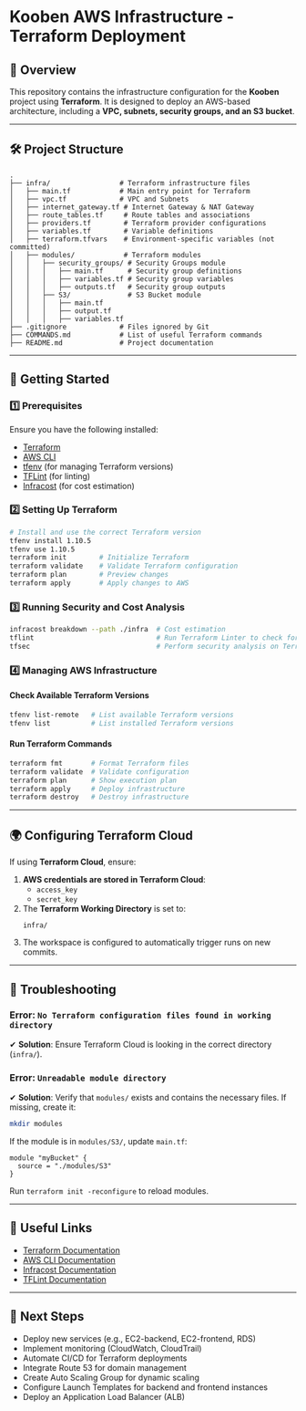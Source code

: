 # **Kooben AWS Infrastructure - Terraform Deployment**

## **📌 Overview**
This repository contains the infrastructure configuration for the **Kooben** project using **Terraform**. It is designed to deploy an AWS-based architecture, including a **VPC, subnets, security groups, and an S3 bucket**.

---

## **🛠 Project Structure**
```
.
├── infra/                 # Terraform infrastructure files
│   ├── main.tf            # Main entry point for Terraform
│   ├── vpc.tf             # VPC and Subnets
│   ├── internet_gateway.tf # Internet Gateway & NAT Gateway
│   ├── route_tables.tf     # Route tables and associations
│   ├── providers.tf        # Terraform provider configurations
│   ├── variables.tf        # Variable definitions
│   ├── terraform.tfvars    # Environment-specific variables (not committed)
│   ├── modules/            # Terraform modules
│   │   ├── security_groups/ # Security Groups module
│   │   │   ├── main.tf      # Security group definitions
│   │   │   ├── variables.tf # Security group variables
│   │   │   ├── outputs.tf   # Security group outputs
│   │   ├── S3/              # S3 Bucket module
│   │   │   ├── main.tf
│   │   │   ├── output.tf
│   │   │   ├── variables.tf
├── .gitignore             # Files ignored by Git
├── COMMANDS.md            # List of useful Terraform commands
├── README.md              # Project documentation
```

---

## **🚀 Getting Started**
### **1️⃣ Prerequisites**
Ensure you have the following installed:
- [Terraform](https://developer.hashicorp.com/terraform/downloads)
- [AWS CLI](https://aws.amazon.com/cli/)
- [tfenv](https://github.com/tfutils/tfenv) (for managing Terraform versions)
- [TFLint](https://github.com/terraform-linters/tflint) (for linting)
- [Infracost](https://www.infracost.io/) (for cost estimation)

### **2️⃣ Setting Up Terraform**
```bash
# Install and use the correct Terraform version
tfenv install 1.10.5  
tfenv use 1.10.5      
terraform init        # Initialize Terraform
terraform validate    # Validate Terraform configuration
terraform plan        # Preview changes
terraform apply       # Apply changes to AWS
```

### **3️⃣ Running Security and Cost Analysis**
```bash
infracost breakdown --path ./infra  # Cost estimation
tflint                              # Run Terraform Linter to check for best practices
tfsec                               # Perform security analysis on Terraform configuration
```

### **4️⃣ Managing AWS Infrastructure**
#### **Check Available Terraform Versions**
```bash
tfenv list-remote   # List available Terraform versions
tfenv list          # List installed Terraform versions
```

#### **Run Terraform Commands**
```bash
terraform fmt       # Format Terraform files
terraform validate  # Validate configuration
terraform plan      # Show execution plan
terraform apply     # Deploy infrastructure
terraform destroy   # Destroy infrastructure
```

---

## **🌍 Configuring Terraform Cloud**
If using **Terraform Cloud**, ensure:
1. **AWS credentials are stored in Terraform Cloud**:
   - `access_key`
   - `secret_key`
2. The **Terraform Working Directory** is set to:
   ```
   infra/
   ```
3. The workspace is configured to automatically trigger runs on new commits.

---

## **🐞 Troubleshooting**
### **Error: `No Terraform configuration files found in working directory`**
✔ **Solution**: Ensure Terraform Cloud is looking in the correct directory (`infra/`).

### **Error: `Unreadable module directory`**
✔ **Solution**: Verify that `modules/` exists and contains the necessary files. If missing, create it:
```bash
mkdir modules
```
If the module is in `modules/S3/`, update `main.tf`:
```hcl
module "myBucket" {
  source = "./modules/S3"
}
```
Run `terraform init -reconfigure` to reload modules.

---

## **🔗 Useful Links**
- [Terraform Documentation](https://developer.hashicorp.com/terraform/docs)
- [AWS CLI Documentation](https://docs.aws.amazon.com/cli/latest/userguide/cli-configure-quickstart.html)
- [Infracost Documentation](https://www.infracost.io/docs/)
- [TFLint Documentation](https://github.com/terraform-linters/tflint)

---

## **📌 Next Steps**
- Deploy new services (e.g., EC2-backend, EC2-frontend, RDS)
- Implement monitoring (CloudWatch, CloudTrail)
- Automate CI/CD for Terraform deployments
- Integrate Route 53 for domain management
- Create Auto Scaling Group for dynamic scaling
- Configure Launch Templates for backend and frontend instances
- Deploy an Application Load Balancer (ALB)
